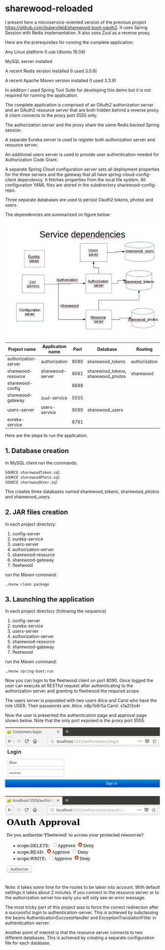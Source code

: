# sharewood-reloaded
I present here a microservice-oriented version of the previous project https://github.com/dubersfeld/sharewood-boot-oauth2. It uses Spring Session with Redis implementation. It also uses Zuul as a reverse proxy.

Here are the prerequisites for running the complete application:

Any Linux platform (I use Ubuntu 16.04)

MySQL server installed

A recent Redis version installed (I used 3.0.6)

A recent Apache Maven version installed (I used 3.3.9)

In addition I used Spring Tool Suite for developing this demo but it is not required for running the application.

The complete application is comprised of an OAuth2 authorization server and an OAuth2 resource server that are both hidden behind a reverse proxy. A client connects to the proxy port 5555 only.

The authorization server and the proxy share the same Redis backed Spring session.

A separate Eureka server is used to register both authorization server and resource server.

An additional users server is used to provide user authentication needed for Authorization Code Grant.

A separate Spring Cloud configuration server sets all deployment properties for the three servers and the gateway that all have spring-cloud-config-client dependency. It fetches properties from the local file system. All configuration YAML files are stored in the subdirectory sharewood-config-repo.

Three separate databases are used to persist Oauth2 tokens, photos and users.

The dependencies are summarized on figure below:

![alt text](images/dependencies.png "All dependencies")


Project name         | Application name | Port | Database                             | Routing
-------------------  | ---------------- | ---- | ------------------------------------ | -------------------------
authorization-server | authorization    | 8080 | sharewood\_tokens                    | authorization
sharewood-resource   | sharewood-server | 8081 | sharewood\_tokens, sharewood\_photos | sharewood
sharewood-config     |                  | 8888 |                                      |
sharewood-gateway    | zuul-service     | 5555 |                                      |
users-server         | users-service    | 9090 | sharewood\_users                     |
eureka-service       |                  | 8761 |                                      |

Here are the steps to run the application.

## 1. Database creation

In MySQL client run the commands:
```
SOURCE sharewoodToken.sql
SOURCE sharewoodPhoto.sql
SOURCE sharewoodUser.sql
```

This creates three databases named sharewood\_tokens, sharewood\_photos and sharewood\_users.

## 2. JAR files creation

In each project directory:
1. config-server
1. eureka-service
1. users-server
1. authorization-server
1. sharewood-resource
1. sharewood-gateway
1. fleetwood

run the Maven command:
```
./mvnw clean package
```

 
## 3. Launching the application

In each project directory (following the sequence)
1. config-server
1. eureka-service
1. users-server
1. authorization-server
1. sharewood-resource
1. sharewood-gateway
1. fleetwood

run the Maven command:
```
./mvnw spring-boot:run
```

Now you can login to the fleetwood client on port 8090. Once logged the user can execute all RESTful request after authenticating to the authorization server and granting to fleetwood the required scope.

The users server is populated with two users Alice and Carol who have the role USER. Their passwords are:
Alice: o8p7e6r5a
Carol: s1a2t3o4r

Now the user is presented the authentication page and approval page shown below. Note that the only port exposed is the proxy port 5555.

![alt text](images/authenticationPage.png "Authentication page")
![alt text](images/approvalPage.png "Approval page")

Note: it takes some time for the routes to be taken into account. With default settings it takes about 2 minutes. If you connect to the resource server or to the authorization server too early you will only see an error message.

The most tricky part of this project was to force the correct redirection after a successful login to authentication-server. This is achieved by subclassing the beans AuthenticationSuccessHandler and ExceptionTranslationFilter in authentication-server.

Another point of interest is that the resource server connects to two different databases. This is achieved by creating a separate configuration file for each database.  


